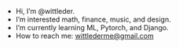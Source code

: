 - Hi, I’m @wittleder.
- I’m interested math, finance, music, and design.
- I’m currently learning ML, Pytorch, and Django.
- How to reach me: wittlederme@gmail.com


<!---
wittleder/wittleder is a ✨ special ✨ repository because its `README.md` (this file) appears on your GitHub profile.
You can click the Preview link to take a look at your changes.
--->
